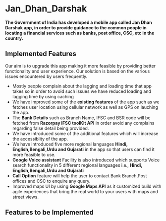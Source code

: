 # Jan_Dhan_Darshak
**The Government of India has developed a mobile app called Jan Dhan Darshak app, in order to provide guidance to the common people in locating a financial services such as banks, post office, CSC, etc in the country.**  
  ## Implemented Features ##
   
  Our aim is to upgrade this app making it more feasible by providing better functionality and user experience. Our solution is based on the various issues encountered by users frequently.      
  - Mostly people complain about the lagging and loading time that app takes so in order to avoid such issues we have reduced loading and lagging time by using caching    
  - We have improved some of the **existing features** of the app such as we fetches user location using cellular network as well as GPS on lauching the app.       
  - The **Bank Details** such as Branch Name, IFSC and BSR code will be fetched from **Razorpay IFSC toolKit API** in order avoid any complains regarding false detail being provided.   
  - We have introduced some of the additional features which will increase the accessiblity of the app.    
  - We have introduced five more regional languages **Hindi, English,Bengali,Urdu and Gujarati** in the app so that users can find it more feasible to use.                
  - **Google Voice assistant** Facility is also introduced which supports Voice search functionality in 5 different regional languages i.e., **Hindi, English,Bengali,Urdu and Gujarati**    
   - **Call Option** feature will help the user to contact Bank Branch,Post offices and CSC to enquire any query.     
   - Improved maps UI by using **Google Maps API** as it customized build with agile experiences that bring the real world to your users with maps and street views.    
 ## Features to be Implemented ##
    
    
    
    

